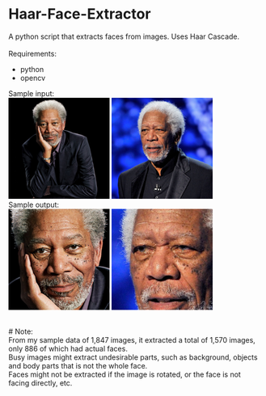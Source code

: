 # Haar-Face-Extractor
A python script that extracts faces from images. Uses Haar Cascade.
<br><br>
Requirements:<br>
- python<br>
- opencv<br>

Sample input:<br>
<img src="./in/Morgan Freeman/16.jpg" width=200 height=200>
<img src="./in/Morgan Freeman/12.jpg" wdith = 200 height=200>
<br>Sample output:<br>
<img src="./out/Morgan Freeman/16.jpg_index-0.png" width=200 height=200>
<img src="./out/Morgan Freeman/12.jpg_index-0.png" width=200 height=200>

<br>
# Note:<br>
From my sample data of 1,847 images, it extracted a total of 1,570 images, only 886 of which had actual faces.<br>
Busy images might extract undesirable parts, such as background, objects and body parts that is not the whole face.<br>
Faces might not be extracted if the image is rotated, or the face is not facing directly, etc.
